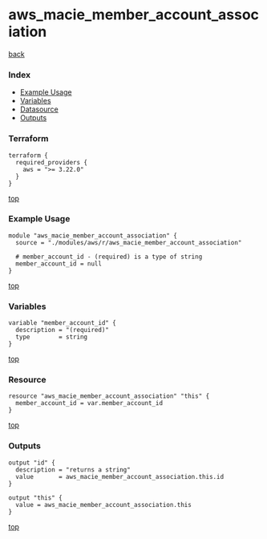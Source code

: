 # aws_macie_member_account_association

[back](../aws.md)

### Index

- [Example Usage](#example-usage)
- [Variables](#variables)
- [Datasource](#datasource)
- [Outputs](#outputs)

### Terraform

```hcl
terraform {
  required_providers {
    aws = ">= 3.22.0"
  }
}
```

[top](#index)

### Example Usage

```hcl
module "aws_macie_member_account_association" {
  source = "./modules/aws/r/aws_macie_member_account_association"

  # member_account_id - (required) is a type of string
  member_account_id = null
}
```

[top](#index)

### Variables

```hcl
variable "member_account_id" {
  description = "(required)"
  type        = string
}
```

[top](#index)

### Resource

```hcl
resource "aws_macie_member_account_association" "this" {
  member_account_id = var.member_account_id
}
```

[top](#index)

### Outputs

```hcl
output "id" {
  description = "returns a string"
  value       = aws_macie_member_account_association.this.id
}

output "this" {
  value = aws_macie_member_account_association.this
}
```

[top](#index)